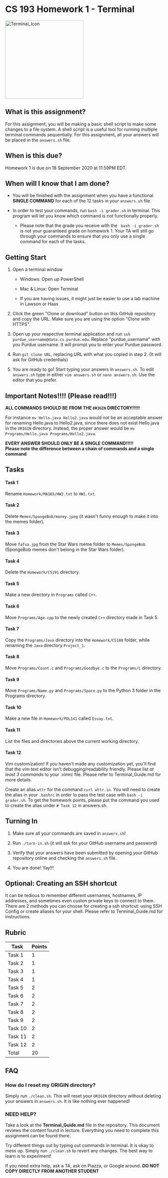 # CS 193 Homework 1 - Terminal

<img src="https://cdn4.iconfinder.com/data/icons/small-n-flat/24/terminal-512.png" alt="Terminal_Icon" width="250"/>

## What is this assignment?

For this assignment, you will be making a basic shell script to make some changes to a file system.  A shell script is a useful tool for running multiple terminal commands sequentially.  For this assignment, all your answers will be placed in the `answers.sh` file.

## When is this due?

Homework 1 is due on 18 September 2020 at 11:59PM EDT.

## When will I know that I am done?

* You will be finished with the assignment when you have a functional **SINGLE COMMAND** for each of the 12 tasks in your `answers.sh` file.

* In order to test your commands, run `bash -i grader.sh` in terminal. This program will let you know which command is not functionally properly.
   * Please note that the grade you receive with the ` bash -i grader.sh` is not your guaranteed grade on homework 1. Your TA will still go through your commands to ensure that you only use a single command for each of the tasks.



## Getting Start

1. Open a terminal window
   
   - Windows: Open up PowerShell
   
   - Mac & Linux: Open Terminal
   
   - If you are having issues, it might just be easier to use a lab machine in Lawson or Haas

2. Click the green "Clone or download" button on this GitHub repository and copy the URL. Make sure you are using the option "Clone with HTTPS".

3. Open up your respective terminal application and run `ssh purdue_username@data.cs.purdue.edu`.  Replace "purdue_username" with you Purdue username. It will prompt you to enter your Purdue password. 

3. Run `git clone URL`, replacing URL with what you copied in step 2. (It will ask for GitHub credentials)

4. You are ready to go!  Start typing your answers in `answers.sh`.  To edit `answers.sh` type in either `vim answers.sh` or `nano answers.sh`.  Use the editor that you prefer.  

## Important Notes!!!! (Please read!!!)

**ALL COMMANDS SHOULD BE FROM THE `ORIGIN` DIRECTORY!!!!!**

For instance `mv Hello.java Hello2.java` would not be an acceptable answer for renaming Hello.java to Hello2.java, since there does not exist Hello.java in the `ORIGIN` directory. Instead, the proper answer would be `mv Programs/Hello.java Programs/Hello2.java`.

**EVERY ANSWER SHOULD ONLY BE A SINGLE COMMAND!!!!! <br>
Please note the difference between a chain of commands and a single command**

## Tasks

#### Task 1

Rename `Homework/MA165/HW2.txt` to `HW1.txt`.

#### Task 2

Delete `Memes/SpongeBob/money.jpeg` (it wasn't funny enough to make it into the memes folder).

#### Task 3

Move `fafsa.jpg` from the Star Wars meme folder to `Memes/SpongeBob` (SpongeBob memes don't belong in the Star Wars folder).

#### Task 4

Delete the `Homework/CS191` directory.

#### Task 5

Make a new directory in `Programs` called `C++`.

#### Task 6

Move `Programs/Age.cpp` to the newly created `C++` directory made in Task 5.

#### Task 7

Copy the `Programs/Java` directory into the `Homework/CS180` folder, while renaming the `Java` directory `Project_1`.

#### Task 8

Move `Programs/Count.c` and `Programs/Goodbye.c` to the `Programs/C` directory.

#### Task 9

Move `Programs/Name.py` and `Programs/Space.py` to the Python 3 folder in the Programs directory.

#### Task 10

Make a new file in `Homework/POL141` called `Essay.txt`.

#### Task 11

List the files and directories above the current working directory.

#### Task 12

Vim customization! If you haven't made any customization yet, you'll find that the vim text editor isn't debugging/readability friendly. Please list *at least 3 commands* to your .vimrc file. Please refer to Terminal_Guide.md for more details.

Create an alias `wttr` for the command `curl wttr.in`. You will need to create the alias in your `.bashrc` in order to pass the test case with `bash -i grader.sh`. To get the homework points, please put the command you used to create the alias under `# Task 12` in answers.sh.

## Turning In

1. Make sure all your commands are saved in `answers.sh`!

2. Run `./turn-in.sh` (it will ask for your GitHub username and password)

3. Verify that your answers have been submitted by opening your GitHub repository online and checking the `answers.sh` file.

4. You are done! Yay!!!

## Optional: Creating an SSH shortcut

It can be tedious to remember different usernames, hostnames, IP addresses, and sometimes even custon private keys to connect to them. There are 2 methods you can choose for creating a ssh shortcut: using SSH Config or create aliases for your shell. Please refer to Terminal_Guide.md for instructions.

## Rubric

| Task    | Points |
| ------- | ------ |
| Task 1  | 1      |
| Task 2  | 1      |
| Task 3  | 1      |
| Task 4  | 1      |
| Task 5  | 2      |
| Task 6  | 2      |
| Task 7  | 2      |
| Task 8  | 2      |
| Task 9  | 2      |
| Task 10 | 2      |
| Task 11 | 2      |
| Task 12 | 2      |
| Total   | 20     |

## FAQ

### How do I reset my ORIGIN directory?

Simply run `./clean.sh`. This will reset your `ORIGIN` directory without deleting your answers in `answers.sh`. It is like nothing ever happened!

### NEED HELP?

Take a look at the **Terminal_Guide.md** file in the repository.  This document reviews the content found in lecture.  Everything you need to complete this assignment can be found there.  

Try different things out by typing out commands in terminal.  It is okay to mess up.  Simply run `./clean.sh` to revert any changes.  The best way to learn is to experiment!

If you need extra help, ask a TA, ask on Piazza, or Google around.  **DO NOT COPY DIRECTLY FROM ANOTHER STUDENT**
